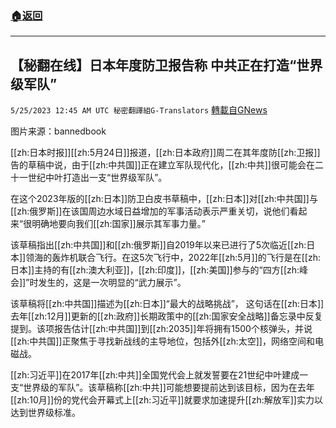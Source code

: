 ###  [:house:返回](README.md)
---


## 【秘翻在线】日本年度防卫报告称 中共正在打造“世界级军队”
`5/25/2023 12:45 AM UTC 秘密翻譯組G-Translators` [轉載自GNews](https://gnews.org/articles/1328815)

图片来源：bannedbook

[[zh:日本时报]][[zh:5月24日]]报道，[[zh:日本政府]]周二在其年度防[[zh:卫报]]告的草稿中说，由于[[zh:中共国]]正在建立军队现代化，[[zh:中共]]很可能会在二十一世纪中叶打造出一支“世界级军队”。

在这个2023年版的[[zh:日本]]防卫白皮书草稿中，[[zh:日本]]对[[zh:中共国]]与[[zh:俄罗斯]]在该国周边水域日益增加的军事活动表示严重关切，说他们看起来“很明确地要向我们[[zh:国家]]展示其军事力量。”

该草稿指出[[zh:中共国]]和[[zh:俄罗斯]]自2019年以来已进行了5次临近[[zh:日本]]领海的轰炸机联合飞行。在这5次飞行中，2022年[[zh:5月]]的飞行是在[[zh:日本]]主持的有[[zh:澳大利亚]]，[[zh:印度]]，[[zh:美国]]参与的“四方[[zh:峰会]]”时发生的，这是一次明显的“武力展示”。

该草稿将[[zh:中共国]]描述为[[zh:日本]]“最大的战略挑战”， 这句话在[[zh:日本]]去年[[zh:12月]]更新的[[zh:政府]]长期政策中的[[zh:国家安全战略]]备忘录中反复提到。该项报告估计[[zh:中共国]]到[[zh:2035]]年将拥有1500个核弹头，并说[[zh:中共国]]正聚焦于寻找新战线的主导地位，包括外[[zh:太空]]，网络空间和电磁战。

[[zh:习近平]]在2017年[[zh:中共]]全国党代会上就发誓要在21世纪中叶建成一支“世界级的军队”。该草稿称[[zh:中共]]可能想要提前达到该目标，因为在去年[[zh:10月]]份的党代会开幕式上[[zh:习近平]]就要求加速提升[[zh:解放军]]实力以达到世界级标准。
